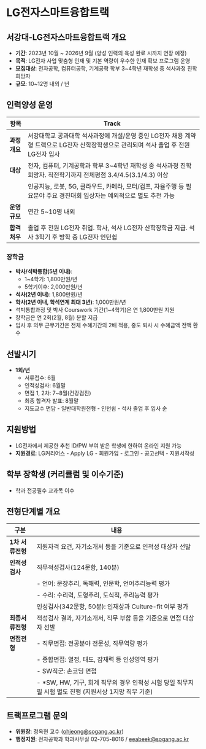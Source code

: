 
# LG전자스마트융합트랙

## 서강대-LG전자스마트융합트랙 개요

- **기간**: 2023년 10월 ~ 2026년 9월 (양성 인력의 육성 완료 시까지 연장 예정)
- **목적**: LG전자 사업 맞춤형 인재 및 기본 역량이 우수한 인재 확보 프로그램 운영
- **모집대상**: 전자공학, 컴퓨터공학, 기계공학 학부 3~4학년 재학생 중 석사과정 진학 희망자
- **규모**: 10~12명 내외 / 년

## 인력양성 운영

| 항목            | Track                                                                                              |
|-----------------|----------------------------------------------------------------------------------------------------|
| **과정개요**     | 서강대학교 공과대학 석사과정에 개설/운영 중인 LG전자 채용 계약형 트랙으로 LG전자 산학장학생으로 관리되며 석사 졸업 후 전원 LG전자 입사 |
| **대상**        | 전자, 컴퓨터, 기계공학과 학부 3~4학년 재학생 중 석사과정 진학 희망자. 직전학기까지 전체평점 3.4/4.5(3.1/4.3) 이상 |
|                 | 인공지능, 로봇, 5G, 클라우드, 카메라, 모터/컴프, 자율주행 등 필요분야 주요 경진대회 입상자는 예외적으로 별도 추천 가능 |
| **운영규모**     | 연간 5~10명 내외                                                                                  |
| **합격처우**     | 졸업 후 전원 LG전자 취업. 학사, 석사 LG전자 산학장학금 지급. 석사 3학기 후 방학 중 LG전자 인턴쉽                |

### 장학금

- **박사/석박통합(5년 이내)**:
  - 1~4학기: 1,800만원/년
  - 5학기이후: 2,000만원/년
- **석사(2년 이내)**: 1,800만원/년
- **학사(2년 이내, 학석연계 최대 3년)**: 1,000만원/년
- 석박통합과정 및 박사 Courswork 기간(1~4학기)은 연 1,800만원 지원
- 장학금은 연 2회(2월, 8월) 분할 지급
- 입사 후 의무 근무기간은 전체 수혜기간의 2배 적용, 중도 퇴사 시 수혜금액 전액 환수

## 선발시기

- **1회/년**
  - 서류접수: 6월
  - 인적성검사: 6월말
  - 면접 1, 2차: 7~8월(건강검진)
  - 최종 합격자 발표: 8월말
  - 지도교수 면담 - 일반대학원전형 - 인턴쉽 - 석사 졸업 후 입사 순

## 지원방법

- LG전자에서 제공한 추천 ID/PW 부여 받은 학생에 한하여 온라인 지원 가능
- **지원경로**: LG커리어스 - Apply LG - 회원가입 - 로그인 - 공고선택 - 지원서작성

## 학부 장학생 (커리큘럼 및 이수기준)

- 학과 전공필수 교과목 이수

## 전형단계별 개요

| 구분               | 내용                                                                                                             |
|--------------------|------------------------------------------------------------------------------------------------------------------|
| **1차 서류전형**    | 지원자격 요건, 자기소개서 등을 기준으로 인적성 대상자 선발                                                        |
| **인적성검사**      | 직무적성검사(124문항, 140분)                                                                                     |
|                    | - 언어: 문장추리, 독해력, 인문학, 언어추리능력 평가                                                               |
|                    | - 수리: 수리력, 도형추리, 도식적, 추리능력 평가                                                                   |
|                    | 인성검사(342문항, 50분): 인재상과 Culture-fit 여부 평가                                                          |
| **최종서류전형**    | 적성검사 결과, 자기소개서, 직무 부합 등을 기준으로 면접 대상자 선발                                               |
| **면접전형**        | - 직무면접: 전공분야 전문성, 직무역량 평가                                                                       |
|                    | - 종합면접: 열정, 태도, 잠재력 등 인성영역 평가                                                                   |
|                    | - SW직군: 손코딩 면접                                                                                            |
|                    | - *SW, HW, 기구, 회계 직무의 경우 인적성 시험 당일 직무지필 시험 별도 진행 (지원서상 1지망 직무 기준)             |

## 트랙프로그램 문의

- **위원장**: 정옥현 교수 (ohjeong@sogang.ac.kr)
- **행정지원**: 전자공학과 학과사무실 02-705-8016 / eeabeek@sogang.ac.kr
